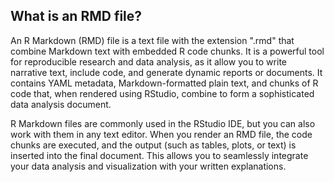 ## What is an RMD file?

An R Markdown (RMD) file is a text file with the extension ".rmd" that combine Markdown text with embedded R code chunks. It is a powerful tool for reproducible research and data analysis, as it allow you to write narrative text, include code, and generate dynamic reports or documents. It contains YAML metadata, Markdown-formatted plain text, and chunks of R code that, when rendered using RStudio, combine to form a sophisticated data analysis document.

R Markdown files are commonly used in the RStudio IDE, but you can also work with them in any text editor. When you render an RMD file, the code chunks are executed, and the output (such as tables, plots, or text) is inserted into the final document. This allows you to seamlessly integrate your data analysis and visualization with your written explanations.


